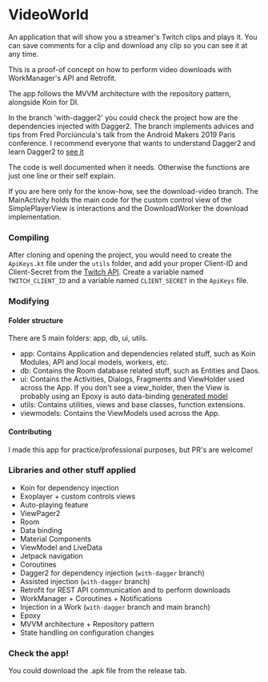# VideoWorld
An application that will show you a streamer's Twitch clips and plays it. You can save comments for a clip and download
any clip so you can see it at any time.

This is a proof-of concept on how to perform video downloads with WorkManager's API and Retrofit.

The app follows the MVVM architecture with the repository pattern, alongside Koin for DI.

In the branch 'with-dagger2' you could check the project how are the dependencies injected with Dagger2.
The branch implements advices and tips from Fred Porciúncula's talk from the Android Makers 2019 Paris conference.
I recommend everyone that wants to understand Dagger2 and learn Dagger2 to [see it](https://www.youtube.com/watch?v=9fn5s8_CYJI&t=1987s)

The code is well documented when it needs. Otherwise the functions are just one line or their self explain.

If you are here only for the know-how, see the download-video branch. The MainActivity holds the main code for the custom control view of the SimplePlayerView is interactions and the DownloadWorker the download implementation.

### Compiling
After cloning and opening the project, you would need to create the `ApiKeys.kt` file under the `utils` folder, and add your proper Client-ID and Client-Secret from the [Twitch API](https://dev.twitch.tv/docs/).
Create a variable named `TWITCH_CLIENT_ID` and a variable named `CLIENT_SECRET` in the `ApiKeys` file.

### Modifying
#### Folder structure
There are 5 main folders: app, db, ui, utils.
* app: Contains Application and dependencies related stuff, such as Koin Modules, API and local models, workers, etc.
* db: Contains the Room database related stuff, such as Entities and Daos.
* ui: Contains the Activities, Dialogs, Fragments and ViewHolder used across the App. If you don't see a view_holder, then the View is probably using an Epoxy is auto data-binding [generated model](https://github.com/airbnb/epoxy/wiki/Data-Binding-Support)
* utils: Contains utilities, views and base classes, function extensions. 
* viewmodels: Contains the ViewModels used across the App.
#### Contributing
I made this app for practice/professional purposes, but PR's are welcome!

### Libraries and other stuff applied
* Koin for dependency injection
* Exoplayer + custom controls views
* Auto-playing feature
* ViewPager2
* Room
* Data binding
* Material Components
* ViewModel and LiveData
* Jetpack navigation
* Coroutines
* Dagger2 for dependency injection (`with-dagger` branch)
* Assisted injection (`with-dagger` branch)
* Retrofit for REST API communication and to perform downloads
* WorkManager + Coroutines + Notifications
* Injection in a Work (`with-dagger` branch and main branch)
* Epoxy
* MVVM architecture + Repository pattern
* State handling on configuration changes

### Check the app!
You could download the .apk file from the release tab.
